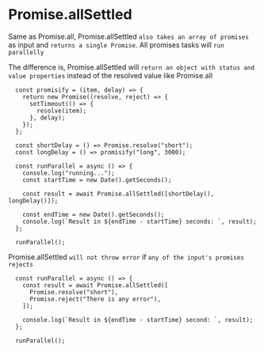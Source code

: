 # Promise.allSettled

Same as Promise.all, Promise.allSettled `also takes an array of promises` as input and `returns a single Promise`. All promises tasks will `run parallelly`

The difference is, Promise.allSettled will `return an object with status and value properties` instead of the resolved value like Promise.all

```
  const promisify = (item, delay) => {
    return new Promise((resolve, reject) => {
      setTimeout(() => {
        resolve(item);
      }, delay);
    });
  };

  const shortDelay = () => Promise.resolve("short");
  const longDelay = () => promisify("long", 3000);

  const runParallel = async () => {
    console.log("running...");
    const startTime = new Date().getSeconds();

    const result = await Promise.allSettled([shortDelay(), longDelay()]);

    const endTime = new Date().getSeconds();
    console.log(`Result in ${endTime - startTime} seconds: `, result);
  };

  runParallel();
```

Promise.allSettled `will not throw error` if `any of the input's promises rejects`

```
  const runParallel = async () => {
    const result = await Promise.allSettled([
      Promise.resolve("short"),
      Promise.reject("There is any error"),
    ]);

    console.log(`Result in ${endTime - startTime} second: `, result);
  };

  runParallel();
```
